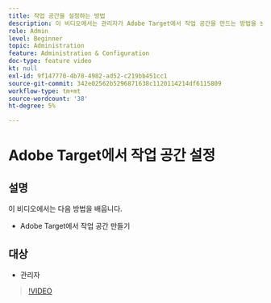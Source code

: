 ```yaml
---
title: 작업 공간을 설정하는 방법
description: 이 비디오에서는 관리자가 Adobe Target에서 작업 공간을 만드는 방법을 보여 줍니다.
role: Admin
level: Beginner
topic: Administration
feature: Administration & Configuration
doc-type: feature video
kt: null
exl-id: 9f147770-4b78-4982-ad52-c219bb451cc1
source-git-commit: 342e02562b5296871638c1120114214df6115809
workflow-type: tm+mt
source-wordcount: '38'
ht-degree: 5%

---
```


# Adobe Target에서 작업 공간 설정

## 설명

이 비디오에서는 다음 방법을 배웁니다.

* Adobe Target에서 작업 공간 만들기

## 대상

* 관리자

>[!VIDEO](https://video.tv.adobe.com/v/19463/?quality=12)
